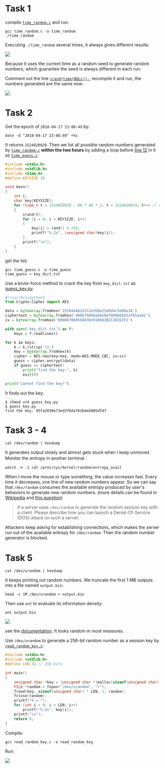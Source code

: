 # Task 1

compile [`time_random.c`](./time_random.c) and run:

```
gcc time_random.c -o time_random
./time_random
```

Executing `./time_random` several times, it always gives different results:

![](./diff_time_seed.png)

Because it uses the current time as a random seed to generate random numbers, which guarantee the seed is always different in each run.

Comment out the line [`srand(time(NULL));`](./time_random.c#L11), recompile it and run, the numbers generated are the same now:

![](./same_seed.png)

# Task 2

Get the epoch of `2018-04-17 23:08:49` by:

```
date -d "2018-04-17 23:08:49" +%s
```

It returns `1524020929`. Then we  list all possible random numbers generated by [`time_random.c`](./time_random.c) **within the two hours** by adding a loop before [line 12](./time_random.c#L12) in it as [`time_guess.c`](./time_guess.c):

```c
#include <stdio.h>
#include <stdlib.h>
#include <time.h>
#define KEYSIZE 16

void main()
{
    int i;
    char key[KEYSIZE];
    for (time_t t = 1524020929 - 60 * 60 * 2; t < 1524020929; t++) // within 2h window
    {
        srand(t);
        for (i = 0; i < KEYSIZE; i++)
        {
            key[i] = rand() % 256;
            printf("%.2x", (unsigned char)key[i]);
        }
        printf("\n");
    }
}
```

get the list:

```
gcc time_guess.c -o time_guess
time_guess > key_dict.txt
```

Use a brute-force method to crack the key from `key_dict.txt` as [guess_key.py](./guess_key.py):

```py
#!/usr/bin/python3
from Crypto.Cipher import AES

data = bytearray.fromhex('255044462d312e350a25d0d4c5d80a34')
ciphertext = bytearray.fromhex('d06bf9d0dab8e8ef880660d2af65aa82')
iv = bytearray.fromhex('09080706050403020100A2B2C2D2E2F2')

with open('key_dict.txt') as f:
    keys = f.readlines()

for k in keys:
    k = k.rstrip('\n')
    key = bytearray.fromhex(k)
    cipher = AES.new(key=key, mode=AES.MODE_CBC, iv=iv)
    guess = cipher.encrypt(data)
    if guess == ciphertext:
        print("find the key:", k)
        exit(0)

print("cannot find the key!")
```

It finds out the key:

```
$ chmod u+X guess_key.py
$ guess_key.py
find the key: 95fa2030e73ed3f8da761b4eb805dfd7
```

# Task 3 - 4

```
cat /dev/random | hexdump
```

It generates output slowly and almost gets stuck when I keep unmoved. Monitor the entropy in another terminal：

```
watch -n .1 cat /proc/sys/kernel/random/entropy_avail
```

When I move the mouse or type something, the value increases fast. Every time it decreases, one line of new random numbers appear. So we can say that `/dev/random` consumes the available entropy produced by user's behaviors to generate new random numbers. (more details can be found in [Wikipedia](https://en.wikipedia.org/wiki//dev/random) and [this question](https://unix.stackexchange.com/questions/96847/what-keeps-draining-entropy))

> If a server uses `/dev/random` to generate the random session key with a client. Please describe how you can launch a Denial-Of-Service (DOS) attack on such a server.

Attackers keep asking for establishing connections, which makes the server run out of the available entropy for `/dev/random`. Then the random number generator is blocked.

# Task 5

```
cat /dev/urandom | hexdump
```

It keeps printing out random numbers. We truncate the first 1 MB outputs into a file named `output.bin`:

```
head -c 1M /dev/urandom > output.bin
```

Then use `ent` to evaluate its information density:

```
ent output.bin
```

![](./ent_result.png)

see the [documentation](https://www.fourmilab.ch/random/). It looks random in most measures.

Use `/dev/urandom` to generate a 256-bit random number as a session key by [`read_random_key.c`](./read_random_key.c):

```c
#include <stdio.h>
#include <stdlib.h>
#define LEN 32 // 256 bits

int main()
{
    unsigned char *key = (unsigned char *)malloc(sizeof(unsigned char) * LEN);
    FILE *random = fopen("/dev/urandom", "r");
    fread(key, sizeof(unsigned char) * LEN, 1, random);
    fclose(random);
    printf("k = ");
    for (int i = 0; i < LEN; i++)
        printf("%.2x", key[i]);
    printf("\n");
    return 0;
}
```

Compile:

```
gcc read_random_key.c -o read_random_key
```

Run:

![](./urand.png)
